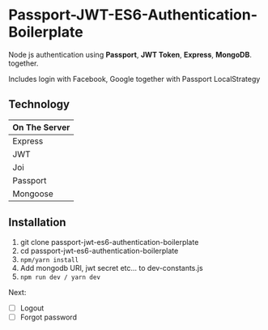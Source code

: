Passport-JWT-ES6-Authentication-Boilerplate
============

Node js authentication using **Passport**, **JWT Token**, **Express**, **MongoDB**.
together.

Includes login with Facebook, Google together with Passport LocalStrategy

Technology
------------

| On The Server |
| ------------- |
| Express       |
| JWT           |
| Joi           |
| Passport      |
| Mongoose      |

Installation
-------------

1. git clone passport-jwt-es6-authentication-boilerplate
2. cd passport-jwt-es6-authentication-boilerplate
3. `npm/yarn install`
4. Add mongodb URl, jwt secret etc... to dev-constants.js
5. `npm run dev / yarn dev`


Next:
- [ ] Logout
- [ ] Forgot password
